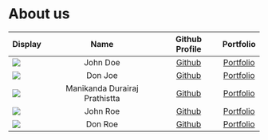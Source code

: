 # About us

Display |             Name              | Github Profile | Portfolio 
--------|:-----------------------------:|:--------------:|:---------:
![](https://via.placeholder.com/100.png?text=Photo) |           John Doe            | [Github](https://github.com/) | [Portfolio](docs/team/johndoe.md)
![](https://via.placeholder.com/100.png?text=Photo) |            Don Joe            | [Github](https://github.com/) | [Portfolio](docs/team/johndoe.md)
![](https://via.placeholder.com/100.png?text=Photo) | Manikanda Durairaj Prathistta | [Github](https://github.com/) | [Portfolio](docs/team/johndoe.md)
![](https://via.placeholder.com/100.png?text=Photo) |           John Roe            | [Github](https://github.com/) | [Portfolio](docs/team/johndoe.md)
![](https://via.placeholder.com/100.png?text=Photo) |            Don Roe            | [Github](https://github.com/) | [Portfolio](docs/team/johndoe.md)
